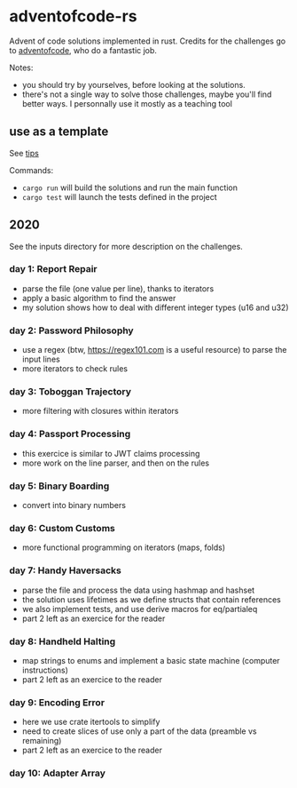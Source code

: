 # adventofcode-rs

Advent of code solutions implemented in rust.
Credits for the challenges go to [adventofcode](https://adventofcode.com/), who do a fantastic job.

Notes:

- you should try by yourselves, before looking at the solutions.
- there's not a single way to solve those challenges, maybe you'll find better ways. I personnally use it mostly as a teaching tool

## use as a template

See [tips](ARCHITECTURE.md)

Commands:

- `cargo run` will build the solutions and run the main function
- `cargo test` will launch the tests defined in the project

## 2020

See the inputs directory for more description on the challenges.

### day 1: Report Repair

- parse the file (one value per line), thanks to iterators
- apply a basic algorithm to find the answer
- my solution shows how to deal with different integer types (u16 and u32)

### day 2: Password Philosophy

- use a regex (btw, https://regex101.com is a useful resource) to parse the input lines
- more iterators to check rules

### day 3: Toboggan Trajectory

- more filtering with closures within iterators

### day 4: Passport Processing

- this exercice is similar to JWT claims processing
- more work on the line parser, and then on the rules

### day 5: Binary Boarding

- convert into binary numbers

### day 6: Custom Customs

- more functional programming on iterators (maps, folds)

### day 7: Handy Haversacks

- parse the file and process the data using hashmap and hashset
- the solution uses lifetimes as we define structs that contain references
- we also implement tests, and use derive macros for eq/partialeq
- part 2 left as an exercice for the reader

### day 8: Handheld Halting

- map strings to enums and implement a basic state machine (computer instructions)
- part 2 left as an exercice to the reader

### day 9: Encoding Error

- here we use crate itertools to simplify
- need to create slices of use only a part of the data (preamble vs remaining)
- part 2 left as an exercice to the reader

### day 10: Adapter Array
